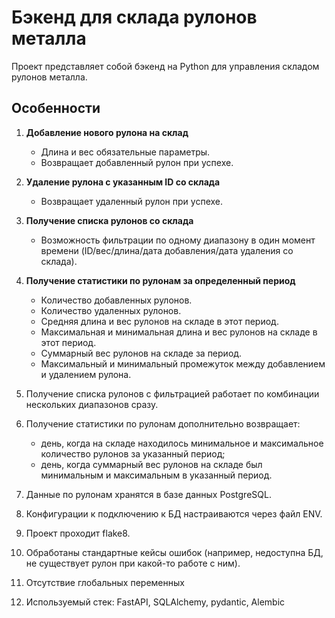 # Бэкенд для склада рулонов металла
Проект представляет собой бэкенд на Python для управления складом рулонов металла.

## Особенности
1. **Добавление нового рулона на склад**
    - Длина и вес обязательные параметры. 
    - Возвращает добавленный рулон при успехе.

2. **Удаление рулона с указанным ID со склада**
    - Возвращает удаленный рулон при успехе.

3. **Получение списка рулонов со склада**
    - Возможность фильтрации по одному диапазону в один момент времени (ID/вес/длина/дата добавления/дата удаления со склада).

4. **Получение статистики по рулонам за определенный период**
    - Количество добавленных рулонов.
    - Количество удаленных рулонов.
    - Средняя длина и вес рулонов на складе в этот период.
    - Максимальная и минимальная длина и вес рулонов на складе в этот период.
    - Суммарный вес рулонов на складе за период.
    - Максимальный и минимальный промежуток между добавлением и удалением рулона.
5. Получение списка рулонов с фильтрацией работает по комбинации нескольких диапазонов сразу.
6. Получение статистики по рулонам дополнительно возвращает:
    - день, когда на складе находилось минимальное и максимальное количество рулонов за указанный период;
    - день, когда суммарный вес рулонов на складе был минимальным и максимальным в указанный период.
7. Данные по рулонам хранятся в базе данных PostgreSQL.
8.  Конфигурации к подключению к БД настраиваются через файл ENV.
9.  Проект проходит flake8.
10. Обработаны стандартные кейсы ошибок (например, недоступна БД, не существует рулон при какой-то работе с ним).
11.  Отсутствие глобальных переменных
12.  Используемый стек: FastAPI, SQLAlchemy, pydantic, Alembic

